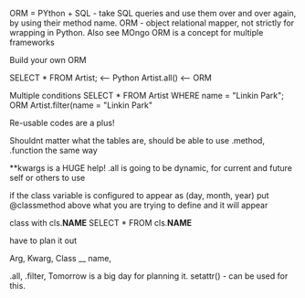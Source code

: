 ORM = PYthon + SQL - take SQL queries and use them over and over again, by using their method name.
ORM - object relational mapper, not strictly for wrapping in Python. Also see MOngo
ORM is a concept for multiple frameworks

Build your own ORM

SELECT * FROM Artist; <-- Python  Artist.all() <-- ORM

Multiple conditions SELECT * FROM  Artist WHERE name = "Linkin Park";
  ORM Artist.filter(name = "Linkin Park"
  
Re-usable codes are a plus!

Shouldnt matter what the tables are, should be able to use .method, .function the same way

**kwargs is a HUGE help!
.all is going to be dynamic, for current and future self or others to use

if the class variable is configured to appear as (day, month, year) put @classmethod above what you are trying to define and it will appear

class with cls.__NAME__
  SELECT * FROM cls.__NAME__
  
  have to plan it out
  
  Arg, Kwarg, Class __ name, 
  
  
.all, .filter, 
Tomorrow is a big day for planning it.
setattr() - can be used for this. 

